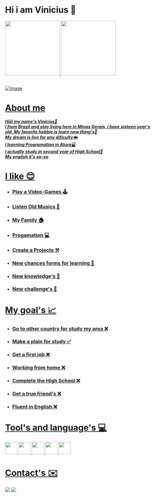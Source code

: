 # Hi i am Vinicius 👋
<div>
<a href="https://github.com/seu-usuário-aqui">
<img loading="lazy" height="180em" src="https://github-readme-stats.vercel.app/api/top-langs/?username=Vinxyu&layout=compact&langs_count=7&theme=dracula"/> <img loading="lazy" height="180em" src="https://github-readme-stats.vercel.app/api?username=Vinxyu&show_icons=true&theme=dracula&include_all_commits=true&count_private=true"/>
</div><br>

![Image](https://github.com/user-attachments/assets/7515cd82-e9cc-4bc4-b4cf-e0b0341f8673)

# About me 
  ***Hiiii my name's Vinicius👋<br>
  I from Brazil and stay living here in Minas Gerais, i have sixteen year's old. My favorite hobbie is learn new thing's📕<br>
  My dream is live for any dificulty☁️<br>
  I learning Programation in Alura💻<br>
  I actually study in second year of High School🏫<br>
  My english it's so-so***

# I like 😊

* ### Play a Video-Games 🕹️
* ### Listen Old Musics 🎵
* ### My Family 🏠
* ### Progamation 💻
* ### Create a Projects ⚒️
* ### New chances forms for learning 📜
* ### New knowledge's 📖
* ### New challenge's 🗻

# My goal's 📈

* ### Go to other country for study my area ❌
* ### Make a plain for study ✅
* ### Get a first job ❌
* ### Working from home ❌
* ### Complete the High School ❌
* ### Get a true friend's ❌
* ### Fluent in English ❌

# Tool's and language's 💻

<p>
<img loading="lazy" src="https://cdn.jsdelivr.net/gh/devicons/devicon/icons/git/git-original.svg" width="40" height="40"/>
<img loading="lazy" src="https://cdn.jsdelivr.net/gh/devicons/devicon@latest/icons/css3/css3-plain.svg" width="40" height="40"/>
<img loading="lazy" src="https://cdn.jsdelivr.net/gh/devicons/devicon@latest/icons/html5/html5-original.svg" width="40" height="40"/>
<img loading="lazy" src="https://cdn.jsdelivr.net/gh/devicons/devicon@latest/icons/javascript/javascript-original.svg" width="40" height="40"/>
<img loading="lazy" src="https://cdn.jsdelivr.net/gh/devicons/devicon@latest/icons/vscode/vscode-original.svg" width="40" height="40"/>
</p>  

# Contact's ✉️
<div>
<a href = "mailto:aalvesviniciusgarcia.s@gmail.com"><img loading="lazy" src="https://img.shields.io/badge/Gmail-D14836?style=for-the-badge&logo=gmail&logoColor=white" target="_blank"></a>
<a href="https://www.linkedin.com/in/vinxyu" target="_blank"><img loading="lazy" src="https://img.shields.io/badge/-LinkedIn-%230077B5?style=for-the-badge&logo=linkedin&logoColor=white" target="_blank"></a>   
</div>

